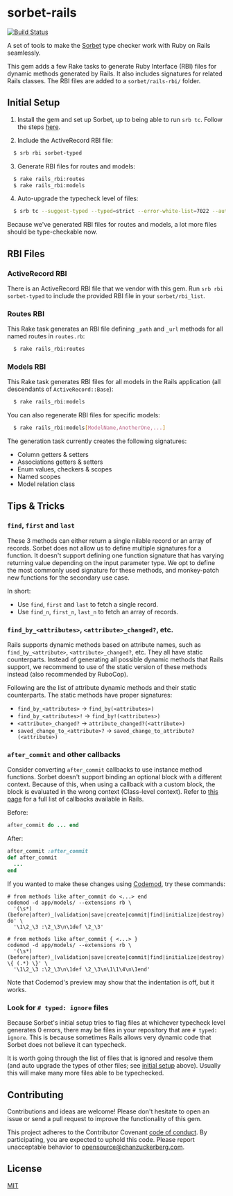# sorbet-rails
[![Build Status](https://travis-ci.org/chanzuckerberg/sorbet-rails.svg?branch=master)](https://travis-ci.org/chanzuckerberg/sorbet-rails)

A set of tools to make the [Sorbet](https://sorbet.org) type checker work with Ruby on Rails seamlessly.

This gem adds a few Rake tasks to generate Ruby Interface (RBI) files for dynamic methods generated by Rails. It also includes signatures for related Rails classes. The RBI files are added to a `sorbet/rails-rbi/` folder.

## Initial Setup

1. Install the gem and set up Sorbet, up to being able to run `srb tc`. Follow the steps [here](https://sorbet.org/docs/adopting).

2. Include the ActiveRecord RBI file:
```sh
  $ srb rbi sorbet-typed
```
3. Generate RBI files for routes and models:
```sh
  $ rake rails_rbi:routes
  $ rake rails_rbi:models
```
4. Auto-upgrade the typecheck level of files:
```sh
  $ srb tc --suggest-typed --typed=strict --error-white-list=7022 --autocorrect
```
Because we've generated RBI files for routes and models, a lot more files should be type-checkable now.

## RBI Files

### ActiveRecord RBI

There is an ActiveRecord RBI file that we vendor with this gem. Run `srb rbi sorbet-typed` to include the provided RBI file in your `sorbet/rbi_list`.

### Routes RBI

This Rake task generates an RBI file defining `_path` and `_url` methods for all named routes in `routes.rb`:
```sh
  $ rake rails_rbi:routes
```
### Models RBI

This Rake task generates RBI files for all models in the Rails application (all descendants of `ActiveRecord::Base`):
```sh
  $ rake rails_rbi:models
```
You can also regenerate RBI files for specific models:
```sh
  $ rake rails_rbi:models[ModelName,AnotherOne,...]
```
The generation task currently creates the following signatures:
- Column getters & setters
- Associations getters & setters
- Enum values, checkers & scopes
- Named scopes
- Model relation class

## Tips & Tricks

### `find`, `first` and `last` 

These 3 methods can either return a single nilable record or an array of records. Sorbet does not allow us to define multiple signatures for a function. It doesn't support defining one function signature that has varying returning value depending on the input parameter type. We opt to define the most commonly used signature for these methods, and monkey-patch new functions for the secondary use case.

In short:
- Use `find`, `first` and `last` to fetch a single record.
- Use `find_n`, `first_n`, `last_n` to fetch an array of records.

### `find_by_<attributes>`, `<attribute>_changed?`, etc.

Rails supports dynamic methods based on attribute names, such as `find_by_<attribute>`, `<attribute>_changed?`, etc. They all have static counterparts. Instead of generating all possible dynamic methods that Rails support, we recommend to use of the static version of these methods instead (also recommended by RuboCop).

Following are the list of attribute dynamic methods and their static counterparts. The static methods have proper signatures:
- `find_by_<attributes>` -> `find_by(<attributes>)`
- `find_by_<attributes>!` -> `find_by!(<attributes>)`
- `<attribute>_changed?` -> `attribute_changed?(<attribute>)`
- `saved_change_to_<attribute>?` -> `saved_change_to_attribute?(<attribute>)`

### `after_commit` and other callbacks

Consider converting `after_commit` callbacks to use instance method functions. Sorbet doesn't support binding an optional block with a different context. Because of this, when using a callback with a custom block, the block is evaluated in the wrong context (Class-level context). Refer to [this page](https://api.rubyonrails.org/classes/ActiveRecord/Callbacks.html) for a full list of callbacks available in Rails.

Before:
```ruby
after_commit do ... end
```
After:
```ruby
after_commit :after_commit
def after_commit
  ...
end
```

If you wanted to make these changes using [Codemod](https://github.com/facebook/codemod), try these commands:
```shell
# from methods like after_commit do <...> end
codemod -d app/models/ --extensions rb \
  '(\s*)(before|after)_(validation|save|create|commit|find|initialize|destroy) do' \
  '\1\2_\3 :\2_\3\n\1def \2_\3'

# from methods like after_commit { <...> }
codemod -d app/models/ --extensions rb \
  '(\s*)(before|after)_(validation|save|create|commit|find|initialize|destroy) \{ (.*) \}' \
  '\1\2_\3 :\2_\3\n\1def \2_\3\n\1\1\4\n\1end'
```
Note that Codemod's preview may show that the indentation is off, but it works.

### Look for `# typed: ignore` files

Because Sorbet's initial setup tries to flag files at whichever typecheck level generates 0 errors, there may be files in your repository that are `# typed: ignore`. This is because sometimes Rails allows very dynamic code that Sorbet does not believe it can typecheck.

It is worth going through the list of files that is ignored and resolve them (and auto upgrade the types of other files; see [initial setup](#initial-setup) above). Usually this will make many more files able to be typechecked.

## Contributing

Contributions and ideas are welcome! Please don't hesitate to open an issue or send a pull request to improve the functionality of this gem.

This project adheres to the Contributor Covenant [code of conduct](https://github.com/chanzuckerberg/.github/tree/master/CODE_OF_CONDUCT.md). By participating, you are expected to uphold this code. Please report unacceptable behavior to opensource@chanzuckerberg.com.

## License

[MIT](https://github.com/chanzuckerberg/sorbet-rails/blob/master/LICENSE)
